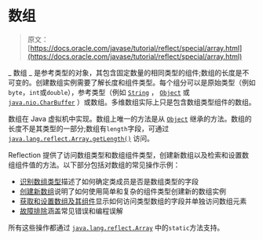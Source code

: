 # 数组

> 原文： [https://docs.oracle.com/javase/tutorial/reflect/special/array.html](https://docs.oracle.com/javase/tutorial/reflect/special/array.html)

_ 数组 _ 是参考类型的对象，其包含固定数量的相同类型的组件;数组的长度是不可变的。创建数组实例需要了解长度和组件类型。每个组分可以是原始类型（例如`byte`，`int`或`double`），参考类型（例如 [`String`](https://docs.oracle.com/javase/8/docs/api/java/lang/String.html) ， [`Object`](https://docs.oracle.com/javase/8/docs/api/java/lang/Object.html) 或 [`java.nio.CharBuffer`](https://docs.oracle.com/javase/8/docs/api/java/nio/CharBuffer.html) ）或数组。多维数组实际上只是包含数组类型组件的数组。

数组在 Java 虚拟机中实现。数组上唯一的方法是从 [`Object`](https://docs.oracle.com/javase/8/docs/api/java/lang/Object.html) 继承的方法。数组的长度不是其类型的一部分;数组有`length`字段，可通过 [`java.lang.reflect.Array.getLength()`](https://docs.oracle.com/javase/8/docs/api/java/lang/reflect/Array.html#getLength-java.lang.Object-) 访问。

Reflection 提供了访问数组类型和数组组件类型，创建新数组以及检索和设置数组组件值的方法。以下部分包括对数组的常见操作示例：

*   [识别数组类型](arrayComponents.html)描述了如何确定类成员是否是数组类型的字段
*   [创建新数组](arrayInstance.html)说明了如何使用简单和复杂的组件类型创建新的数组实例
*   [获取和设置数组及其组件](arraySetGet.html)显示如何访问类型数组的字段并单独访问数组元素
*   [故障排除](arrayTrouble.html)涵盖常见错误和编程误解

所有这些操作都通过 [`java.lang.reflect.Array`](https://docs.oracle.com/javase/8/docs/api/java/lang/reflect/Array.html) 中的`static`方法支持。